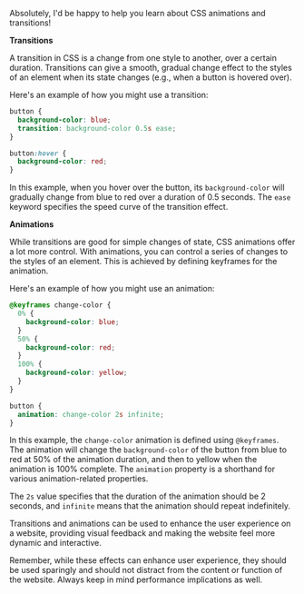 Absolutely, I'd be happy to help you learn about CSS animations and transitions!

**Transitions**

A transition in CSS is a change from one style to another, over a certain duration. Transitions can give a smooth, gradual change effect to the styles of an element when its state changes (e.g., when a button is hovered over).

Here's an example of how you might use a transition:

```css
button {
  background-color: blue;
  transition: background-color 0.5s ease;
}

button:hover {
  background-color: red;
}
```
In this example, when you hover over the button, its `background-color` will gradually change from blue to red over a duration of 0.5 seconds. The `ease` keyword specifies the speed curve of the transition effect.

**Animations**

While transitions are good for simple changes of state, CSS animations offer a lot more control. With animations, you can control a series of changes to the styles of an element. This is achieved by defining keyframes for the animation.

Here's an example of how you might use an animation:

```css
@keyframes change-color {
  0% {
    background-color: blue;
  }
  50% {
    background-color: red;
  }
  100% {
    background-color: yellow;
  }
}

button {
  animation: change-color 2s infinite;
}
```
In this example, the `change-color` animation is defined using `@keyframes`. The animation will change the `background-color` of the button from blue to red at 50% of the animation duration, and then to yellow when the animation is 100% complete. The `animation` property is a shorthand for various animation-related properties.

The `2s` value specifies that the duration of the animation should be 2 seconds, and `infinite` means that the animation should repeat indefinitely.

Transitions and animations can be used to enhance the user experience on a website, providing visual feedback and making the website feel more dynamic and interactive.

Remember, while these effects can enhance user experience, they should be used sparingly and should not distract from the content or function of the website. Always keep in mind performance implications as well.